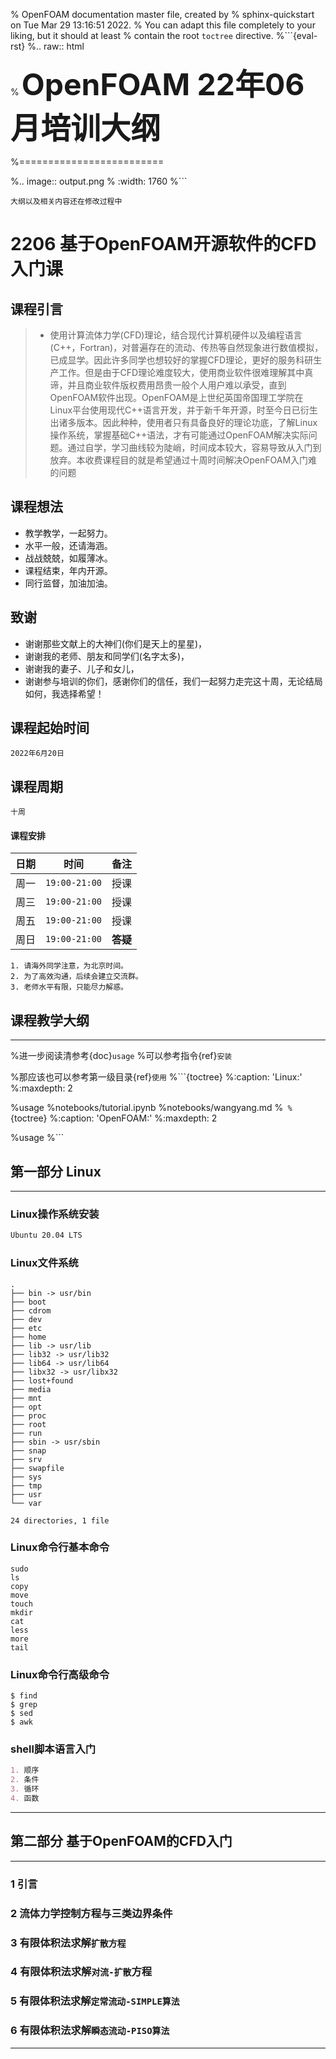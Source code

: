 % OpenFOAM documentation master file, created by
% sphinx-quickstart on Tue Mar 29 13:16:51 2022.
% You can adapt this file completely to your liking, but it should at least
% contain the root `toctree` directive.
%```{eval-rst}
%.. raw:: html
   
%   <b><font size="50">OpenFOAM 22年06月培训大纲</a></font></b>

%=========================

%.. image:: output.png
%   :width: 1760
%```
```{warning}
大纲以及相关内容还在修改过程中
```

# 2206 基于OpenFOAM开源软件的CFD入门课

## 课程引言

> * 使用计算流体力学(CFD)理论，结合现代计算机硬件以及编程语言(C++，Fortran)，对普遍存在的流动、传热等自然现象进行数值模拟，已成显学。因此许多同学也想较好的掌握CFD理论，更好的服务科研生产工作。但是由于CFD理论难度较大，使用商业软件很难理解其中真谛，并且商业软件版权费用昂贵一般个人用户难以承受，直到OpenFOAM软件出现。OpenFOAM是上世纪英国帝国理工学院在Linux平台使用现代C++语言开发，并于新千年开源，时至今日已衍生出诸多版本。因此种种，使用者只有具备良好的理论功底，了解Linux操作系统，掌握基础C++语法，才有可能通过OpenFOAM解决实际问题。通过自学，学习曲线较为陡峭，时间成本较大，容易导致从入门到放弃。本收费课程目的就是希望通过十周时间解决OpenFOAM入门难的问题</td>
 

## 课程想法
* 教学教学，一起努力。
* 水平一般，还请海涵。
* 战战兢兢，如履薄冰。
* 课程结束，年内开源。
* 同行监督，加油加油。

## 致谢
* 谢谢那些文献上的大神们(你们是天上的星星)，
* 谢谢我的老师、朋友和同学们(名字太多)，
* 谢谢我的妻子、儿子和女儿，
* 谢谢参与培训的你们，感谢你们的信任，我们一起努力走完这十周，无论结局如何，我选择希望！

## 课程起始时间
```{tip}
2022年6月20日
```
## 课程周期
```{tip}
十周
```
#### 课程安排
|日期|时间|备注|
|---|---|---|
|周一|`19:00-21:00`|授课|
|周三|`19:00-21:00`|授课|
|周五|`19:00-21:00`|授课|
|周日|`19:00-21:00`|**答疑**|

```{error}
1. 请海外同学注意，为北京时间。
2. 为了高效沟通，后续会建立交流群。
3. 老师水平有限，只能尽力解惑。
```


## 课程教学大纲
-----------------------

%进一步阅读清参考{doc}`usage`
%可以参考指令{ref}`安装`

%那应该也可以参考第一级目录{ref}`使用`
%```{toctree}
%:caption: 'Linux:'
%:maxdepth: 2

%usage
%notebooks/tutorial.ipynb
%notebooks/wangyang.md
%```
%```{toctree}
%:caption: 'OpenFOAM:'
%:maxdepth: 2

%usage
%```

## 第一部分 Linux

-----------------
### Linux操作系统安装
```markdown
Ubuntu 20.04 LTS
```
### Linux文件系统
```console
.
├── bin -> usr/bin
├── boot
├── cdrom
├── dev
├── etc
├── home
├── lib -> usr/lib
├── lib32 -> usr/lib32
├── lib64 -> usr/lib64
├── libx32 -> usr/libx32
├── lost+found
├── media
├── mnt
├── opt
├── proc
├── root
├── run
├── sbin -> usr/sbin
├── snap
├── srv
├── swapfile
├── sys
├── tmp
├── usr
└── var

24 directories, 1 file

```
### Linux命令行基本命令
```console
sudo
ls
copy
move
touch
mkdir
cat
less
more
tail
```
### Linux命令行高级命令
```console
$ find
$ grep
$ sed
$ awk
```
### shell脚本语言入门
```markdown
1. 顺序
2. 条件
3. 循环
4. 函数
```
----------------------
## 第二部分 基于OpenFOAM的CFD入门
-----------------------
### 1 引言

### 2 流体力学控制方程与三类边界条件

### 3 有限体积法求解`扩散方程`

### 4 有限体积法求解`对流-扩散`方程

### 5 有限体积法求解`定常流动-SIMPLE算法`

### 6 有限体积法求解`瞬态流动-PISO算法`
-------------------------------
## 




